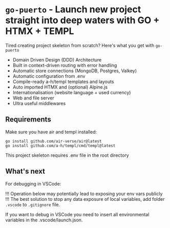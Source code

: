 # `go-puerto` - Launch new project straight into deep waters with GO + HTMX + TEMPL

Tired creating project skeleton from scratch? Here's what you get with `go-puerto`

- Domain Driven Design (DDD) Architecture
- Built in context-driven routing with error handling
- Automatic store connections (MongoDB, Postgres, Valkey)
- Automatic configuration from .env
- Compile-ready a-h/templ templates and layouts
- Auto imported HTMX and (optional) Alpine.js
- Internationalisation (website language + used currency)
- Web and file server
- Ultra useful middlewares

## Requirements

Make sure you have air and templ installed:

```
go install github.com/air-verse/air@latest
go install github.com/a-h/templ/cmd/templ@latest
```

This project skeleton requires .env file in the root directory

## What's next

For debugging in VSCode:

!!! Operation below may potentially lead to exposing your env vars publicly !!!
The best solution to stop any data exposure of local variables, add folder `.vscode` to `.gitignore` file.

If you want to debug in VSCode you need to insert all environmental variables in the .vscode/launch.json.

